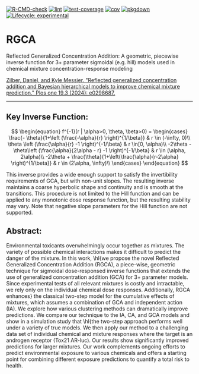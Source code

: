 [![R-CMD-check](https://github.com/NIEHS/RGCA/actions/workflows/check-standard.yaml/badge.svg)](https://github.com/NIEHS/RGCA/actions/workflows/check-standard.yaml)
[![lint](https://github.com/NIEHS/RGCA/actions/workflows/lint.yaml/badge.svg)](https://github.com/NIEHS/RGCA/actions/workflows/lint.yaml)
[![test-coverage](https://github.com/NIEHS/RGCA/actions/workflows/test-coverage.yaml/badge.svg)](https://github.com/NIEHS/RGCA/actions/workflows/test-coverage.yaml)
[![cov](https://NIEHS.github.io/RGCA/badges/coverage.svg)](https://github.com/NIEHS/RGCA/actions)
[![pkgdown](https://github.com/NIEHS/RGCA/actions/workflows/pkgdown.yaml/badge.svg)](https://github.com/NIEHS/RGCA/actions/workflows/pkgdown.yaml)
[![Lifecycle:
experimental](https://img.shields.io/badge/lifecycle-experimental-orange.svg)](https://lifecycle.r-lib.org/articles/stages.html#experimental)

# RGCA
Reflected Generalized Concentration Addition: A geometric, piecewise inverse function for 3+ parameter sigmoidal (e.g. hill) models used in chemical mixture concentration-response modeling

[Zilber, Daniel, and Kyle Messier. "Reflected generalized concentration addition and Bayesian hierarchical models to improve chemical mixture prediction." Plos one 19.3 (2024): e0298687.](https://journals.plos.org/plosone/article?id=10.1371/journal.pone.0298687)

---
## Key Inverse Function:  

$$
\begin{equation} 
f^{-1}(r | \alpha>0, \theta, \beta>0) = 
\begin{cases}
   \frac{- \theta}{1+\left (\frac{-\alpha}{r} \right)^{1/\beta}} & r \in (-\infty, 0)\\
 \theta \left (\frac{\alpha}{r} -1 \right)^{-1/\beta} & r \in[0, \alpha)\\
  -2\theta - \theta\left (\frac{\alpha}{2\alpha - r} -1 \right)^{-1/\beta} & r \in (\alpha, 2\alpha)\\
    -2\theta + \frac{\theta}{1+\left(\frac{\alpha}{r-2\alpha} \right)^{1/\beta}} & r \in (2\alpha, \infty)\\
 \end{cases}
\end{equation}
$$

This inverse provides a wide enough support to satisfy the invertibility requirements of GCA, but with non-unit slopes. The resulting inverse maintains a coarse hyperbolic shape and continuity and is smooth at the transitions.  This procedure is not limited to the Hill function and can be applied to any monotonic dose response function, but the resulting stability may vary.  Note that negative slope parameters for the Hill function are not supported.

## Abstract:  
  Environmental toxicants overwhelmingly occur together as mixtures. The variety of possible chemical interactions makes it difficult to predict the danger of the mixture. In this work, \hl{we propose the novel Reflected Generalized Concentration Addition (RGCA), a piece-wise, geometric technique for sigmoidal dose-responsed inverse functions that extends the use of generalized concentration addition (GCA) for 3+ parameter  models.  Since experimental tests of all relevant mixtures is costly and intractable, we rely only on the individual chemical dose responses. Additionally, RGCA enhances} the classical two-step model for the cumulative effects of mixtures, which assumes a combination of GCA and  independent action (IA).  We explore how various clustering methods can dramatically improve predictions.  We compare our technique to the IA, CA, and GCA models and show in a simulation study that \hl{the two-step approach performs well under a variety of true models. We then apply our method to a challenging data set of individual chemical and mixture responses where the target is an androgen receptor (Tox21 AR-luc). Our results show significantly improved predictions for larger mixtures. Our work complements ongoing efforts to predict environmental exposure to various chemicals and offers a starting point for combining different exposure predictions to quantify a total risk to health.
